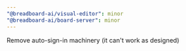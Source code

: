```yaml
---
"@breadboard-ai/visual-editor": minor
"@breadboard-ai/board-server": minor
---
```


Remove auto-sign-in machinery (it can't work as designed)
